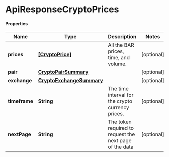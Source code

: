 # ApiResponseCryptoPrices

#### Properties
Name | Type | Description | Notes
------------ | ------------- | ------------- | -------------
**prices** | [**[CryptoPrice]**](CryptoPrice.md) | All the BAR prices, time, and volume. | [optional] 
**pair** | [**CryptoPairSummary**](CryptoPairSummary.md) |  | [optional] 
**exchange** | [**CryptoExchangeSummary**](CryptoExchangeSummary.md) |  | [optional] 
**timeframe** | **String** | The time interval for the crypto currency prices. | [optional] 
**nextPage** | **String** | The token required to request the next page of the data | [optional] 



